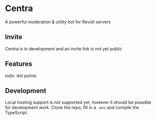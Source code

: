 # Centra
A powerful moderation & utility bot for Revolt servers

## Invite
Centra is in development and an invite link is not yet public

## Features
todo: dot points

## Development
Local hosting support is not supported yet, however it should be possible for development work. Clone the repo, fill in a `.env` and compile the TypeScript.